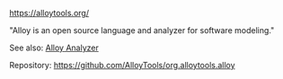 https://alloytools.org/

"Alloy is an open source language and analyzer for software modeling."

See also: [Alloy Analyzer](Tools/Solvers/Alloy%20Analyzer.md)

Repository: https://github.com/AlloyTools/org.alloytools.alloy